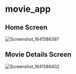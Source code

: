 # movie_app

## Home Screen
![Screenshot_1641586397](https://user-images.githubusercontent.com/43950728/148602884-0bafa3ef-c970-4d35-8483-c201c0d32fdb.png)

## Movie Details Screen
![Screenshot_1641586402](https://user-images.githubusercontent.com/43950728/148602957-93678557-bed5-448e-9855-a8f0369d5a5a.png)
